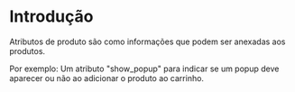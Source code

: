 # Introdução

Atributos de produto são como informações que podem ser anexadas aos produtos.

Por exemplo: Um atributo "show_popup" para indicar se um popup deve aparecer ou não ao adicionar o produto ao carrinho.